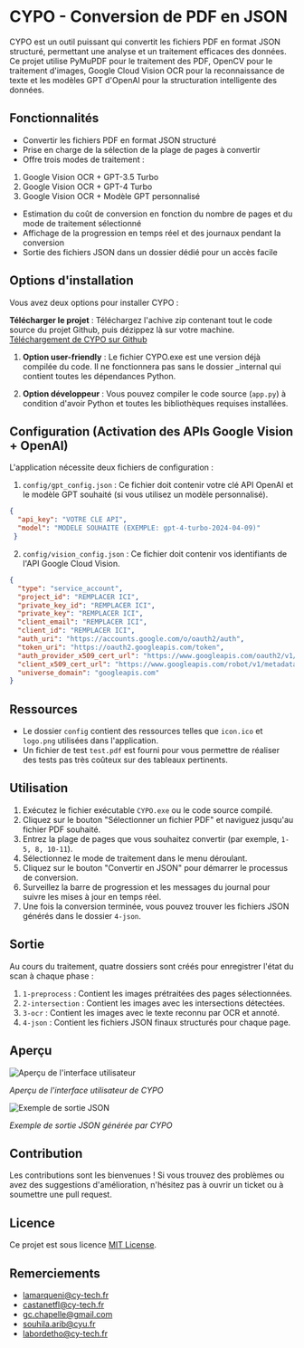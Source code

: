 # CYPO - Conversion de PDF en JSON

CYPO est un outil puissant qui convertit les fichiers PDF en format JSON structuré, permettant une analyse et un traitement efficaces des données. Ce projet utilise PyMuPDF pour le traitement des PDF, OpenCV pour le traitement d'images, Google Cloud Vision OCR pour la reconnaissance de texte et les modèles GPT d'OpenAI pour la structuration intelligente des données.

## Fonctionnalités

- Convertir les fichiers PDF en format JSON structuré
- Prise en charge de la sélection de la plage de pages à convertir
- Offre trois modes de traitement :
 1. Google Vision OCR + GPT-3.5 Turbo
 2. Google Vision OCR + GPT-4 Turbo
 3. Google Vision OCR + Modèle GPT personnalisé
- Estimation du coût de conversion en fonction du nombre de pages et du mode de traitement sélectionné
- Affichage de la progression en temps réel et des journaux pendant la conversion
- Sortie des fichiers JSON dans un dossier dédié pour un accès facile

## Options d'installation

Vous avez deux options pour installer CYPO :

**Télécharger le projet** : Téléchargez l'achive zip contenant tout le code source du projet Github, puis dézippez là sur votre machine.
[Téléchargement de CYPO sur Github](https://github.com/Ashitaka06/CYPO/assets/100866077/3cf1dc64-7b67-4e2d-895a-04e7d041c982)

1. **Option user-friendly** : Le fichier CYPO.exe est une version déjà compilée du code. Il ne fonctionnera pas sans le dossier _internal qui contient toutes les dépendances Python.

2. **Option développeur** : Vous pouvez compiler le code source (`app.py`) à condition d'avoir Python et toutes les bibliothèques requises installées.

## Configuration (Activation des APIs Google Vision + OpenAI)

L'application nécessite deux fichiers de configuration :

1. `config/gpt_config.json` : Ce fichier doit contenir votre clé API OpenAI et le modèle GPT souhaité (si vous utilisez un modèle personnalisé).
```json
{
  "api_key": "VOTRE CLE API",
  "model": "MODELE SOUHAITE (EXEMPLE: gpt-4-turbo-2024-04-09)"
 }
```
   
2. `config/vision_config.json` : Ce fichier doit contenir vos identifiants de l'API Google Cloud Vision.
```json
{
  "type": "service_account",
  "project_id": "REMPLACER ICI",
  "private_key_id": "REMPLACER ICI",
  "private_key": "REMPLACER ICI",
  "client_email": "REMPLACER ICI",
  "client_id": "REMPLACER ICI",
  "auth_uri": "https://accounts.google.com/o/oauth2/auth",
  "token_uri": "https://oauth2.googleapis.com/token",
  "auth_provider_x509_cert_url": "https://www.googleapis.com/oauth2/v1/certs",
  "client_x509_cert_url": "https://www.googleapis.com/robot/v1/metadata/x509/google-vision-students%40skillful-coast-419914.iam.gserviceaccount.com",
  "universe_domain": "googleapis.com"
}
```

## Ressources

- Le dossier `config` contient des ressources telles que `icon.ico` et `logo.png` utilisées dans l'application.
- Un fichier de test `test.pdf` est fourni pour vous permettre de réaliser des tests pas très coûteux sur des tableaux pertinents.

## Utilisation

1. Exécutez le fichier exécutable `CYPO.exe` ou le code source compilé.
2. Cliquez sur le bouton "Sélectionner un fichier PDF" et naviguez jusqu'au fichier PDF souhaité.
3. Entrez la plage de pages que vous souhaitez convertir (par exemple, `1-5, 8, 10-11`).
4. Sélectionnez le mode de traitement dans le menu déroulant.
5. Cliquez sur le bouton "Convertir en JSON" pour démarrer le processus de conversion.
6. Surveillez la barre de progression et les messages du journal pour suivre les mises à jour en temps réel.
7. Une fois la conversion terminée, vous pouvez trouver les fichiers JSON générés dans le dossier `4-json`.

## Sortie

Au cours du traitement, quatre dossiers sont créés pour enregistrer l'état du scan à chaque phase :

1. `1-preprocess` : Contient les images prétraitées des pages sélectionnées.
2. `2-intersection` : Contient les images avec les intersections détectées.
3. `3-ocr` : Contient les images avec le texte reconnu par OCR et annoté.
4. `4-json` : Contient les fichiers JSON finaux structurés pour chaque page.

## Aperçu

![Aperçu de l'interface utilisateur](https://github.com/Ashitaka06/CYPO/assets/100866077/aa8dab07-a6f9-473f-bb9c-60b73d795474)

*Aperçu de l'interface utilisateur de CYPO*

![Exemple de sortie JSON](https://github.com/Ashitaka06/CYPO/assets/100866077/8d52c895-ef4b-4085-9483-50f20ba72287)

*Exemple de sortie JSON générée par CYPO*

## Contribution

Les contributions sont les bienvenues ! Si vous trouvez des problèmes ou avez des suggestions d'amélioration, n'hésitez pas à ouvrir un ticket ou à soumettre une pull request.

## Licence

Ce projet est sous licence [MIT License](LICENSE).

## Remerciements

- lamarqueni@cy-tech.fr
- castanetfl@cy-tech.fr
- gc.chapelle@gmail.com
- souhila.arib@cyu.fr
- labordetho@cy-tech.fr
